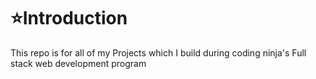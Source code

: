 # ⭐Introduction
This repo is for all of my Projects which I build during coding ninja's Full stack web development program 

